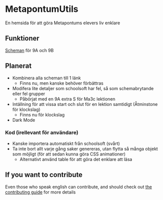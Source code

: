 # MetapontumUtils

 En hemsida för att göra Metapontums elevers liv enklare

## Funktioner

 [Scheman](schedule) för 9A och 9B

## Planerat

- Kombinera alla scheman till 1 länk
  - Finns nu, men kanske behöver förbättras
- Modifera lite detaljer som schoolsoft har fel, så som schemabrytande eller fel grupper
  - Påbörjat med en 9A extra S för Ma3c lektionen
- Intällning för att vissa start och slut för en lektion samtidigt (Åtminstone för klockslag)
  - Finns nu för klockslag
- Dark Mode

### Kod (irellevant för användare)

- Kanske importera automatiskt från schoolsoft (svårt)
- Ta inte bort allt varje gång saker genereras, utan flytta så många objekt som möjligt (för att sedan kunna göra CSS animationer)
  - Alternativt använd table för att göra det enklare att läsa

## If you want to contribute

Even those who speak english can contribute, and should check out [the contributing guide](CONTRIBUTING.md) for more details
